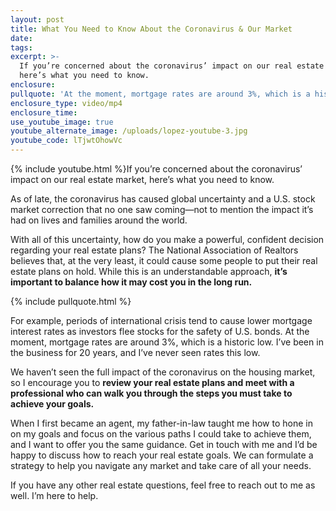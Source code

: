 ```yaml
---
layout: post
title: What You Need to Know About the Coronavirus & Our Market
date:
tags:
excerpt: >-
  If you’re concerned about the coronavirus’ impact on our real estate market,
  here’s what you need to know.
enclosure:
pullquote: 'At the moment, mortgage rates are around 3%, which is a historic low.'
enclosure_type: video/mp4
enclosure_time:
use_youtube_image: true
youtube_alternate_image: /uploads/lopez-youtube-3.jpg
youtube_code: lTjwtOhowVc
---
```


{% include youtube.html %}If you’re concerned about the coronavirus’ impact on our real estate market, here’s what you need to know.

As of late, the coronavirus has caused global uncertainty and a U.S. stock market correction that no one saw coming—not to mention the impact it’s had on lives and families around the world.&nbsp;

With all of this uncertainty, how do you make a powerful, confident decision regarding your real estate plans? The National Association of Realtors believes that, at the very least, it could cause some people to put their real estate plans on hold. While this is an understandable approach, **it’s important to balance how it may cost you in the long run.&nbsp;**

{% include pullquote.html %}

For example, periods of international crisis tend to cause lower mortgage interest rates as investors flee stocks for the safety of U.S. bonds. At the moment, mortgage rates are around 3%, which is a historic low. I’ve been in the business for 20 years, and I’ve never seen rates this low.&nbsp;

We haven’t seen the full impact of the coronavirus on the housing market, so I encourage you to **review your real estate plans and meet with a professional who can walk you through the steps you must take to achieve your goals.&nbsp;**

When I first became an agent, my father-in-law taught me how to hone in on my goals and focus on the various paths I could take to achieve them, and I want to offer you the same guidance. Get in touch with me and I’d be happy to discuss how to reach your real estate goals. We can formulate a strategy to help you navigate any market and take care of all your needs.&nbsp;

If you have any other real estate questions, feel free to reach out to me as well. I’m here to help.&nbsp;